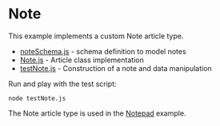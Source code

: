 # Note

This example implements a custom Note article type.

- [noteSchema.js](noteSchema.js) - schema definition to model notes
- [Note.js](Note.js) - Article class implementation
- [testNote.js](testNoteImporter.js) - Construction of a note and data manipulation

Run and play with the test script:

```
node testNote.js
```

The Note article type is used in the [Notepad](../notepad) example.
